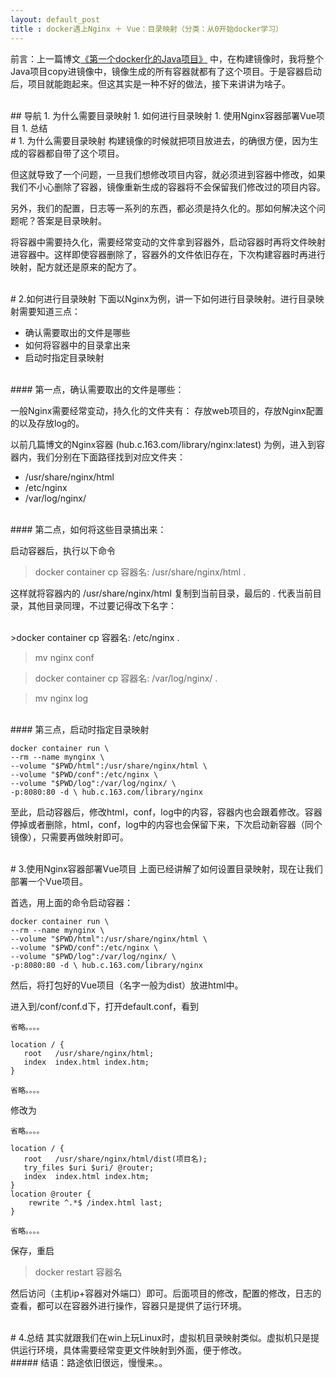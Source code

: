 ```yaml
---
layout: default_post
title : docker遇上Nginx ＋ Vue：目录映射（分类：从0开始docker学习）
---
```



前言：上一篇博文[《第一个docker化的Java项目》](https://programapecrj.github.io/2018/07/29/docker-03.html)
中，在构建镜像时，我将整个Java项目copy进镜像中，镜像生成的所有容器就都有了这个项目。于是容器启动后，项目就能跑起来。但这其实是一种不好的做法，接下来讲讲为啥子。

<br>
## 导航
1. 为什么需要目录映射
1. 如何进行目录映射
1. 使用Nginx容器部署Vue项目
1. 总结

<br>
# 1. 为什么需要目录映射
构建镜像的时候就把项目放进去，的确很方便，因为生成的容器都自带了这个项目。

但这就导致了一个问题，一旦我们想修改项目内容，就必须进到容器中修改，如果我们不小心删除了容器，镜像重新生成的容器将不会保留我们修改过的项目内容。

另外，我们的配置，日志等一系列的东西，都必须是持久化的。那如何解决这个问题呢？答案是目录映射。

将容器中需要持久化，需要经常变动的文件拿到容器外，启动容器时再将文件映射进容器中。这样即使容器删除了，容器外的文件依旧存在，下次构建容器时再进行映射，配方就还是原来的配方了。

<br>
# 2.如何进行目录映射
下面以Nginx为例，讲一下如何进行目录映射。进行目录映射需要知道三点：

- 确认需要取出的文件是哪些
- 如何将容器中的目录拿出来
- 启动时指定目录映射

<br>
#### 第一点，确认需要取出的文件是哪些：

一般Nginx需要经常变动，持久化的文件夹有：
存放web项目的，存放Nginx配置的以及存放log的。

以前几篇博文的Nginx容器
(hub.c.163.com/library/nginx:latest)
为例，进入到容器内，我们分别在下面路径找到对应文件夹：
- /usr/share/nginx/html
- /etc/nginx
- /var/log/nginx/

<br>
#### 第二点，如何将这些目录搞出来：

启动容器后，执行以下命令
>docker container cp 容器名: /usr/share/nginx/html .

这样就将容器内的 /usr/share/nginx/html 复制到当前目录，最后的 . 代表当前目录，其他目录同理，不过要记得改下名字：

<br>
>docker container cp 容器名: /etc/nginx .

>mv nginx conf

>docker container cp 容器名: /var/log/nginx/ .

>mv nginx log

<br>
#### 第三点，启动时指定目录映射

```
docker container run \
--rm --name mynginx \
--volume "$PWD/html":/usr/share/nginx/html \
--volume "$PWD/conf":/etc/nginx \
--volume "$PWD/log":/var/log/nginx/ \
-p:8080:80 -d \ hub.c.163.com/library/nginx 
```

至此，启动容器后，修改html，conf，log中的内容，容器内也会跟着修改。容器停掉或者删除，html，conf，log中的内容也会保留下来，下次启动新容器（同个镜像），只需要再做映射即可。

<br>
# 3.使用Nginx容器部署Vue项目
上面已经讲解了如何设置目录映射，现在让我们部署一个Vue项目。

首选，用上面的命令启动容器：
```
docker container run \
--rm --name mynginx \
--volume "$PWD/html":/usr/share/nginx/html \
--volume "$PWD/conf":/etc/nginx \
--volume "$PWD/log":/var/log/nginx/ \
-p:8080:80 -d \ hub.c.163.com/library/nginx 
```

然后，将打包好的Vue项目（名字一般为dist）放进html中。

进入到/conf/conf.d下，打开default.conf，看到


```
省略。。。。

location / {
   root   /usr/share/nginx/html;
   index  index.html index.htm;
}

省略。。。。
```

修改为

```
省略。。。。

location / {
   root   /usr/share/nginx/html/dist(项目名);
   try_files $uri $uri/ @router;
   index  index.html index.htm;
}  
location @router {
    rewrite ^.*$ /index.html last;
}

省略。。。。
```

保存，重启
>docker restart 容器名

然后访问（主机ip+容器对外端口）即可。后面项目的修改，配置的修改，日志的查看，都可以在容器外进行操作，容器只是提供了运行环境。

<br>
# 4.总结
其实就跟我们在win上玩Linux时，虚拟机目录映射类似。虚拟机只是提供运行环境，具体需要经常变更文件映射到外面，便于修改。

<br>
##### 结语：路途依旧很远，慢慢来。。
